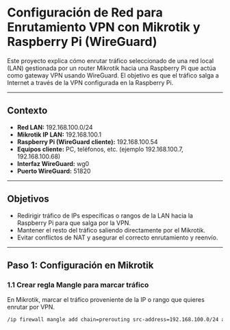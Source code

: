 # Configuración de Red para Enrutamiento VPN con Mikrotik y Raspberry Pi (WireGuard)

Este proyecto explica cómo enrutar tráfico seleccionado de una red local (LAN) gestionada por un router Mikrotik hacia una Raspberry Pi que actúa como gateway VPN usando WireGuard. El objetivo es que el tráfico salga a Internet a través de la VPN configurada en la Raspberry Pi.

---

## Contexto

- **Red LAN:** 192.168.100.0/24
- **Mikrotik IP LAN:** 192.168.100.1
- **Raspberry Pi (WireGuard cliente):** 192.168.100.54
- **Equipos cliente:** PC, teléfonos, etc. (ejemplo 192.168.100.7, 192.168.100.68)
- **Interfaz WireGuard:** wg0
- **Puerto WireGuard:** 51820

---

## Objetivos

- Redirigir tráfico de IPs específicas o rangos de la LAN hacia la Raspberry Pi para que salga por la VPN.
- Mantener el resto del tráfico saliendo directamente por el Mikrotik.
- Evitar conflictos de NAT y asegurar el correcto enrutamiento y reenvío.

---

## Paso 1: Configuración en Mikrotik

### 1.1 Crear regla Mangle para marcar tráfico

En Mikrotik, marcar el tráfico proveniente de la IP o rango que quieres enrutar por VPN.

```bash
/ip firewall mangle add chain=prerouting src-address=192.168.100.0/24 action=mark-routing new-routing-mark=to-vpn passthrough=yes comment="Marcar tráfico LAN para VPN"
